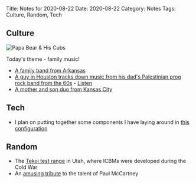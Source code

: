 Title: Notes for 2020-08-22
Date: 2020-08-22
Category: Notes
Tags: Culture, Random, Tech

## Culture
![Papa Bear & His Cubs]({static}/images/papabear.jpg)

Today's theme - family music!

* [A family band from Arkansas](https://open.spotify.com/album/22kWUpDiarfEBR01M9Oei5?si=C6HW3u6mRQmAdtX7eJxjSg)
* [A guy in Houston tracks down music from his dad's Palestinian prog rock band from the 60s](https://www.vice.com/en_us/article/g5xywx/palestines-first-rock-ban-al-baraem) - [Listen](https://open.spotify.com/artist/48XfzIDlJVx0MrJtjaUskw?si=OQ0KT51qTVaH741rMLKGGA)
* [A mother and son duo from Kansas City](https://www.theloop.ca/this-mother-son-duo-are-making-beautiful-music-together/)

## Tech
* I plan on putting together some components I have laying around in [this configuration](https://www.makeuseof.com/tag/android-tablet-screen-raspberry-pi/)

## Random
* The [Tekoi test range](https://www.youtube.com/watch?v=PCeMCwxayp0) in Utah, where ICBMs were developed during the Cold War
* An [amusing tribute](https://www.youtube.com/watch?v=G4EcRPlaXoQ) to the talent of Paul McCartney

